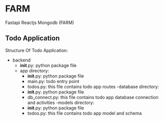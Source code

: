 # FARM

Fastapi Reactjs Mongodb (FARM)

## Todo Application

Structure Of Todo Application:

- backend
  - __init__.py: python package file
  - app directory:
    - __init__.py: python package file
    - main.py: todo entry point
    - todos.py: this file contains todo app routes
  -database directory:
    - __init__.py: python package file
    - db_connect.py: this file contains todo app database connection and activities
  -models directory:
    - __init__.py: python package file
    - todos.py: this file contains todo app model and schema
